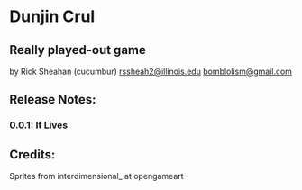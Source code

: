# Dunjin Crul
## Really played-out game
by Rick Sheahan (cucumbur)
rssheah2@illinois.edu
bomblolism@gmail.com
## Release Notes:
### 0.0.1: It Lives
## Credits:
Sprites from interdimensional_ at opengameart
